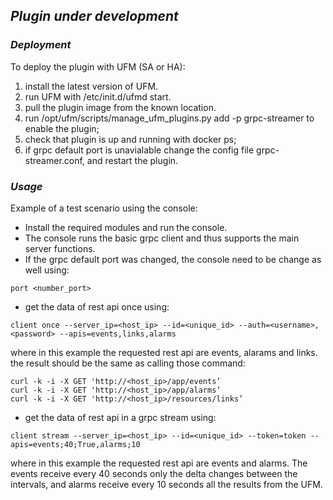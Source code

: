 ## *Plugin under development*


### *Deployment*
To deploy the plugin with UFM (SA or HA):
1. install the latest version of UFM.
2. run UFM with /etc/init.d/ufmd start.
3. pull the plugin image from the known location.
5. run /opt/ufm/scripts/manage_ufm_plugins.py add -p grpc-streamer to enable the plugin;
6. check that plugin is up and running with docker ps;
7. if grpc default port is unavialable change the config file grpc-streamer.conf, and restart the plugin.

### *Usage*
Example of a test scenario using the console:
* Install the required modules and run the console.
* The console runs the basic grpc client and thus supports the main server functions.
* If the grpc default port was changed, the console need to be change as well using:
```
port <number_port>
```
* get the data of rest api once using:
```
client once --server_ip=<host_ip> --id=<unique_id> --auth=<username>,<password> --apis=events,links,alarms
```
where in this example the requested rest api are events, alarams and links. 
the result should be the same as calling those command:
```
curl -k -i -X GET 'http://<host_ip>/app/events’
curl -k -i -X GET 'http://<host_ip>/app/alarms’
curl -k -i -X GET 'http://<host_ip>/resources/links’
```

* get the data of rest api in a grpc stream using:
```
client stream --server_ip=<host_ip> --id=<unique_id> --token=token --apis=events;40;True,alarms;10
```
where in this example the requested rest api are events and alarms. The events receive every 40 seconds only the delta changes between the intervals, and alarms receive every 10 seconds all the results from the UFM.
